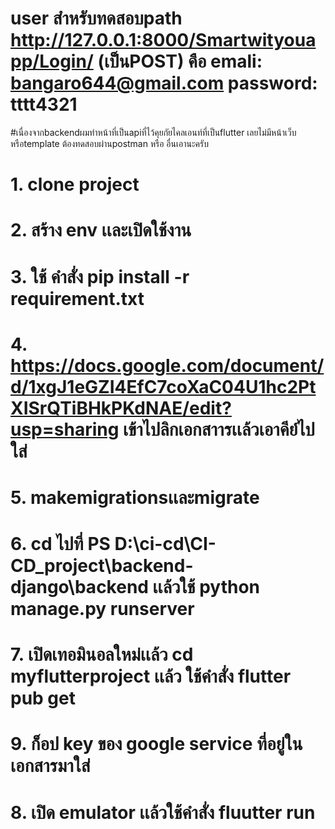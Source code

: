 
# user สำหรับทดสอบpath http://127.0.0.1:8000/Smartwityouapp/Login/    (เป็นPOST) คือ emali: bangaro644@gmail.com password: tttt4321  
#เนื่องจากbackendผมทำหน้าที่เป็นapiที่ไว้คุยกัยไคลเอนท์ที่เป็นflutter เลยไม่มีหน้าเว็บหรือtemplate ต้องทดสอบผ่านpostman หรือ อื่นเอานะครับ 


# 1. clone project
# 2. สร้าง env เเละเปิดใช้งาน
# 3. ใช้ คำสั่ง pip install -r requirement.txt
# 4. https://docs.google.com/document/d/1xgJ1eGZI4EfC7coXaC04U1hc2PtXISrQTiBHkPKdNAE/edit?usp=sharing เข้าไปลิกเอกสาารเเล้วเอาคีย์ไปใส่ 
# 5. makemigrationsเเละmigrate 
# 6. cd ไปที่ PS D:\ci-cd\CI-CD_project\backend-django\backend เเล้วใช้ python manage.py  runserver
# 7. เปิดเทอมินอลใหม่เเล้ว cd myflutterproject เเล้ว ใช้คำสั่ง flutter pub get  
# 9. ก็อป key ของ google service ที่อยู่ในเอกสารมาใส่
# 8. เปิด emulator  เเล้วใช้คำสั่ง fluutter run
